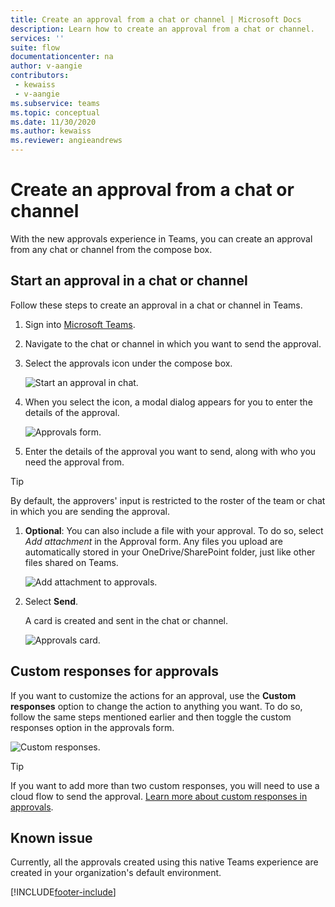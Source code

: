 ```yaml
---
title: Create an approval from a chat or channel | Microsoft Docs
description: Learn how to create an approval from a chat or channel.
services: ''
suite: flow
documentationcenter: na
author: v-aangie
contributors:
 - kewaiss
 - v-aangie
ms.subservice: teams
ms.topic: conceptual
ms.date: 11/30/2020
ms.author: kewaiss
ms.reviewer: angieandrews
---
```


# Create an approval from a chat or channel

With the new approvals experience in Teams, you can create an approval from any chat or channel from the compose box.

## Start an approval in a chat or channel

Follow these steps to create an approval in a chat or channel in Teams.

1. Sign into [Microsoft Teams](https://teams.microsoft.com).
1. Navigate to the chat or channel in which you want to send the approval.
1. Select the approvals icon under the compose box.
   
   ![Start an approval in chat.](../media/native-approvals-in-teams/approvals-compose-box.png)

1. When you select the icon, a modal dialog appears for you to enter the details of the approval.

   ![Approvals form.](../media/native-approvals-in-teams/approvals-dialog-box.png)

1. Enter the details of the approval you want to send, along with who you need the approval from.

> [!TIP]
> By default, the approvers' input is restricted to the roster of the team or chat in which you are sending the approval.

1. **Optional**: You can also include a file with your approval. To do so, select *Add attachment* in the Approval form. Any files you upload are automatically stored in your OneDrive/SharePoint folder, just like other files shared on Teams.

   ![Add attachment to approvals.](../media/native-approvals-in-teams/approval-attach.png)

1. Select **Send**. 

   A card is created and sent in the chat or channel.

   ![Approvals card.](../media/native-approvals-in-teams/approvals-card.png)

## Custom responses for approvals

If you want to customize the actions for an approval, use the **Custom responses** option to change the action to anything you want. To do so, follow the same steps mentioned earlier and then toggle the custom responses option in the approvals form.

   ![Custom responses.](../media/native-approvals-in-teams/custom-responses.png)

> [!TIP]
> If you want to add more than two custom responses, you will need to use a cloud flow to send the approval. [Learn more about custom responses in approvals](../create-approval-response-options.md).

## Known issue

Currently, all the approvals created using this native Teams experience are created in your organization's default environment.



[!INCLUDE[footer-include](../includes/footer-banner.md)]
